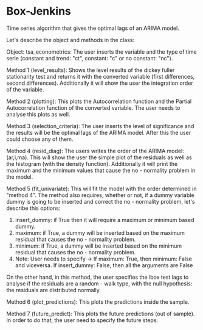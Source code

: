 # Box-Jenkins
Time series algorithm that gives the optimal lags of an ARIMA model.

Let's describe the object and methods in the class:

Object: tsa_econometrics: The user inserts the variable and the type of time serie (constant and trend: "ct", constant: "c" or no constant: "nc").

Method 1 (level_results): Shows the level results of the dickey fuller stationarity test and returns it with the converted variable (first differences, second differences). Additionally it will show the user the integration order of the variable.

Method 2 (plotting): This plots the Autocorrelation function and the Partial Autocorrelation function of the converted variable. The user needs to analyse this plots as well.

Method 3 (selection_criteria): The user inserts the level of significance and the results will be the optimal lags of the ARIMA model. After this the user could choose any of them.

Method 4 (resid_diag): The users writes the order of the ARIMA model: (ar,i,ma). This will show the user the simple plot of the residuals as well as the histogram (with the density function). Additionally it will print the maximum and the minimum values that cause the no - normality problem in the model.

Method 5 (fit_univariate): This will fit the model with the order determined in "method 4". The method also requires, whether or not, if a dummy variable dummy is going to be inserted and correct the no - normality problem, let's describe this options:

  1. insert_dummy: if True then it will require a maximum or minimum based dummy.
  2. maximum: if True, a dummy will be inserted based on the maximum residual that causes the no - normality problem.
  3. minimum: if True, a dummy will be inserted based on the minimum residual that causes the no - normality problem.
  4. Note: User needs to specify -> If maximum: True, then minimum: False and viceversa. If insert_dummy: False, then all the arguments are False

On the other hand, in this method, the user specifies the lbox test lags to analyse if the residuals are a random - walk type, with the null hypothesis: the residuals are distributed normally.

Method 6 (plot_predictions): This plots the predictions inside the sample.

Method 7 (future_predict): This plots the future predictions (out of sample). In order to do that, the user need to specify the future steps.
